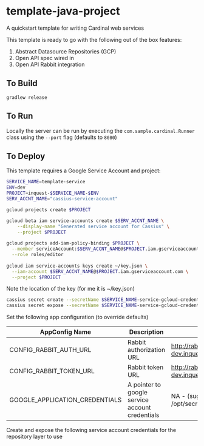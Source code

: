 # template-java-project
A quickstart template for writing Cardinal web services

This template is ready to go with the following out of the box features:

1. Abstract Datasource Repositories (GCP)
2. Open API spec wired in
3. Open API Rabbit integration 

## To Build

```
gradlew release

```

## To Run

Locally the server can be run by executing the ```com.sample.cardinal.Runner``` class using the `--port` flag (defaults to `8080`)

## To Deploy
This template requires a Google Service Account and project:

```bash
SERVICE_NAME=template-service
ENV=dev
PROJECT=inquest-$SERVICE_NAME-$ENV
SERV_ACCNT_NAME="cassius-service-account"

gcloud projects create $PROJECT

gcloud beta iam service-accounts create $SERV_ACCNT_NAME \
    --display-name "Generated service account for Cassius" \
    --project $PROJECT
    
gcloud projects add-iam-policy-binding $PROJECT \
  --member serviceAccount:$SERV_ACCNT_NAME@$PROJECT.iam.gserviceaccount.com \
  --role roles/editor
    
gcloud iam service-accounts keys create ~/key.json \
  --iam-account $SERV_ACCNT_NAME@$PROJECT.iam.gserviceaccount.com \
  --project $PROJECT
```

Note the location of the key (for me it is ~/key.json)

```bash
cassius secret create --secretName $SERVICE_NAME-service-gcloud-credentials --file ~/key.json
cassius secret expose --secretName $SERVICE_NAME-service-gcloud-credentials --appId $SERVICE_NAME-1-0 --envName DEV --fsPath /opt/secrets/gcloud
```

Set the following app configuration (to override defaults)

| AppConfig Name | Description | Default |
| ----- | ---- | ---- |
| CONFIG_RABBIT_AUTH_URL | Rabbit authorization URL | http://rabbit-dev.inquestdevops.com/auth/login |
| CONFIG_RABBIT_TOKEN_URL | Rabbit token URL | http://rabbit-dev.inquestdevops.com/token |
| GOOGLE_APPLICATION_CREDENTIALS | A pointer to google service account credentials | NA - (suggest /opt/secrets/gcloud/data)

Create and expose the following service account credentials for the repository layer to use

